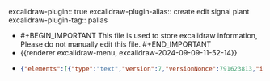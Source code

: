 excalidraw-plugin:: true
excalidraw-plugin-alias:: create edit signal plant
excalidraw-plugin-tag:: pallas

- #+BEGIN_IMPORTANT
  This file is used to store excalidraw information, Please do not manually edit this file.
  #+END_IMPORTANT
- {{renderer excalidraw-menu, excalidraw-2024-09-09-11-52-14}}
- ```json
  {"elements":[{"type":"text","version":7,"versionNonce":791623813,"isDeleted":true,"id":"X5rv_-hMqnb57xjdDwPXp","fillStyle":"solid","strokeWidth":2,"strokeStyle":"solid","roughness":1,"opacity":100,"angle":0,"x":755.0000076293945,"y":278,"strokeColor":"#1e1e1e","backgroundColor":"transparent","width":9.999984741210938,"height":25,"seed":939833611,"groupIds":[],"frameId":null,"roundness":null,"boundElements":[],"updated":1725894499985,"link":null,"locked":false,"fontSize":20,"fontFamily":1,"text":"","textAlign":"center","verticalAlign":"top","containerId":null,"originalText":"","lineHeight":1.25,"baseline":18},{"type":"freedraw","version":31,"versionNonce":658807621,"isDeleted":true,"id":"S3sOoNXv-4tgmXwEF1YHC","fillStyle":"solid","strokeWidth":2,"strokeStyle":"solid","roughness":1,"opacity":100,"angle":0,"x":316,"y":230,"strokeColor":"#1e1e1e","backgroundColor":"transparent","width":130,"height":85,"seed":406297163,"groupIds":[],"frameId":null,"roundness":null,"boundElements":[],"updated":1725894499986,"link":null,"locked":false,"points":[[0,0],[1,1],[4,4],[9,12],[17,18],[26,25],[36,31],[46,39],[56,46],[63,52],[71,59],[81,67],[88,71],[90,72],[92,73],[97,74],[105,77],[116,83],[120,84],[122,85],[124,85],[126,85],[128,84],[130,84],[130,84]],"lastCommittedPoint":null,"simulatePressure":true,"pressures":[]},{"type":"rectangle","version":344,"versionNonce":785045861,"isDeleted":false,"id":"bz7DJ_RJYHodGSfsIAiTE","fillStyle":"solid","strokeWidth":2,"strokeStyle":"solid","roughness":1,"opacity":100,"angle":0,"x":600.4444444444445,"y":-250.5413105413105,"strokeColor":"#2f9e44","backgroundColor":"transparent","width":117.82905982905983,"height":151.95441595441596,"seed":400287979,"groupIds":["4Vmijg7sKCaJhRvSI5X14","URIPxkAMiOQpoOdW2VvAj"],"frameId":null,"roundness":{"type":3},"boundElements":[{"id":"w5FYtfy-GSAIAHlISNSqz","type":"arrow"}],"updated":1725895428821,"link":null,"locked":false},{"type":"text","version":354,"versionNonce":1834320933,"isDeleted":false,"id":"qP-UtLdTrNeHvOr_z-OB9","fillStyle":"solid","strokeWidth":2,"strokeStyle":"solid","roughness":1,"opacity":100,"angle":0,"x":623.5016380809991,"y":-193.23646723646723,"strokeColor":"#2f9e44","backgroundColor":"transparent","width":71.71467255595063,"height":32.193732193732195,"seed":148517221,"groupIds":["4Vmijg7sKCaJhRvSI5X14","URIPxkAMiOQpoOdW2VvAj"],"frameId":null,"roundness":null,"boundElements":[],"updated":1725895428821,"link":null,"locked":false,"fontSize":12.877492877492877,"fontFamily":1,"text":"create-edit\ndiaglog","textAlign":"center","verticalAlign":"top","containerId":null,"originalText":"create-edit\ndiaglog","lineHeight":1.25,"baseline":27},{"type":"rectangle","version":419,"versionNonce":1119598469,"isDeleted":false,"id":"yjWkPgkdGOCCH85Y4Tu9b","fillStyle":"solid","strokeWidth":2,"strokeStyle":"solid","roughness":1,"opacity":100,"angle":0,"x":745.960113960114,"y":-226.07407407407408,"strokeColor":"#f08c00","backgroundColor":"transparent","width":159.037037037037,"height":98.51282051282053,"seed":2024797739,"groupIds":["URIPxkAMiOQpoOdW2VvAj"],"frameId":null,"roundness":{"type":3},"boundElements":[{"id":"wL5BXazEzmOk4Fwhp0utQ","type":"arrow"}],"updated":1725895428821,"link":null,"locked":false},{"type":"text","version":359,"versionNonce":855464517,"isDeleted":false,"id":"YkBAZo0TITaV8H0CO6ooe","fillStyle":"solid","strokeWidth":2,"strokeStyle":"solid","roughness":1,"opacity":100,"angle":0,"x":777.0399948946092,"y":-194.5242165242165,"strokeColor":"#f08c00","backgroundColor":"transparent","width":86.57528086605235,"height":32.193732193732195,"seed":1059265029,"groupIds":["URIPxkAMiOQpoOdW2VvAj"],"frameId":null,"roundness":null,"boundElements":[],"updated":1725895428821,"link":null,"locked":false,"fontSize":12.877492877492877,"fontFamily":1,"text":"Signal plants \nfor this","textAlign":"center","verticalAlign":"top","containerId":null,"originalText":"Signal plants \nfor this","lineHeight":1.25,"baseline":27},{"type":"rectangle","version":424,"versionNonce":1296288165,"isDeleted":false,"id":"M9JgILXHkt9fNKuE4O77N","fillStyle":"solid","strokeWidth":2,"strokeStyle":"solid","roughness":1,"opacity":100,"angle":0,"x":608.8148148148148,"y":-75.40740740740739,"strokeColor":"#e03131","backgroundColor":"transparent","width":328.37606837606836,"height":108.17094017094017,"seed":1940380197,"groupIds":["GAdA8Q_7np4kM0z1q7kjP","URIPxkAMiOQpoOdW2VvAj"],"frameId":null,"roundness":{"type":3},"boundElements":[{"type":"text","id":"dQDEsZbtTwWvA1_Jsnesr"},{"id":"n11gKkbKXm_2Ax8MU8nIb","type":"arrow"}],"updated":1725895428821,"link":null,"locked":false},{"type":"text","version":516,"versionNonce":1912562789,"isDeleted":false,"id":"dQDEsZbtTwWvA1_Jsnesr","fillStyle":"solid","strokeWidth":2,"strokeStyle":"solid","roughness":1,"opacity":100,"angle":0,"x":661.8466829261888,"y":-29.370370370370352,"strokeColor":"#e03131","backgroundColor":"transparent","width":222.3123321533203,"height":16.096866096866094,"seed":424764587,"groupIds":["GAdA8Q_7np4kM0z1q7kjP","URIPxkAMiOQpoOdW2VvAj"],"frameId":null,"roundness":null,"boundElements":[],"updated":1725895428821,"link":null,"locked":false,"fontSize":12.877492877492877,"fontFamily":1,"text":"Signal plants that can be selected","textAlign":"center","verticalAlign":"middle","containerId":"M9JgILXHkt9fNKuE4O77N","originalText":"Signal plants that can be selected","lineHeight":1.25,"baseline":11},{"type":"arrow","version":695,"versionNonce":1463647819,"isDeleted":false,"id":"w5FYtfy-GSAIAHlISNSqz","fillStyle":"solid","strokeWidth":2,"strokeStyle":"solid","roughness":1,"opacity":100,"angle":0,"x":575.977207977208,"y":-268.5698005698006,"strokeColor":"#2f9e44","backgroundColor":"transparent","width":16.74074074074074,"height":16.096866096866098,"seed":1991095589,"groupIds":["URIPxkAMiOQpoOdW2VvAj"],"frameId":null,"roundness":{"type":2},"boundElements":[],"updated":1725895428835,"link":null,"locked":false,"startBinding":{"elementId":"t9cN7MesHD-5tX3F-sepL","focus":0.2228795530814152,"gap":1.931623931623875},"endBinding":{"elementId":"bz7DJ_RJYHodGSfsIAiTE","focus":0.10428531416301025,"gap":7.7264957264957275},"lastCommittedPoint":null,"startArrowhead":null,"endArrowhead":"arrow","points":[[0,0],[16.74074074074074,16.096866096866098]]},{"type":"text","version":267,"versionNonce":253972261,"isDeleted":false,"id":"t9cN7MesHD-5tX3F-sepL","fillStyle":"solid","strokeWidth":2,"strokeStyle":"solid","roughness":1,"opacity":100,"angle":0,"x":519.818534438087,"y":-286.5982905982906,"strokeColor":"#2f9e44","backgroundColor":"transparent","width":122.61934138023615,"height":16.096866096866098,"seed":1899624171,"groupIds":["URIPxkAMiOQpoOdW2VvAj"],"frameId":null,"roundness":null,"boundElements":[{"id":"w5FYtfy-GSAIAHlISNSqz","type":"arrow"}],"updated":1725895428821,"link":null,"locked":false,"fontSize":12.877492877492877,"fontFamily":1,"text":"dialog already done","textAlign":"center","verticalAlign":"top","containerId":null,"originalText":"dialog already done","lineHeight":1.25,"baseline":11},{"type":"arrow","version":908,"versionNonce":837068683,"isDeleted":false,"id":"wL5BXazEzmOk4Fwhp0utQ","fillStyle":"solid","strokeWidth":2,"strokeStyle":"solid","roughness":1,"opacity":100,"angle":0,"x":906.2849002849002,"y":-256.33618233618233,"strokeColor":"#f08c00","backgroundColor":"transparent","width":47.002849002849004,"height":23.823361823361825,"seed":198988971,"groupIds":["URIPxkAMiOQpoOdW2VvAj"],"frameId":null,"roundness":{"type":2},"boundElements":[],"updated":1725895428835,"link":null,"locked":false,"startBinding":{"elementId":"ysbgPNVp2O6HSbZMfrNjH","focus":0.1377789014578414,"gap":3.219373219373182},"endBinding":{"elementId":"yjWkPgkdGOCCH85Y4Tu9b","focus":-0.2786400591278635,"gap":6.438746438746435},"lastCommittedPoint":null,"startArrowhead":null,"endArrowhead":"arrow","points":[[0,0],[-34.12535612535613,14.165242165242166],[-47.002849002849004,23.823361823361825]]},{"type":"text","version":296,"versionNonce":217777477,"isDeleted":false,"id":"ysbgPNVp2O6HSbZMfrNjH","fillStyle":"solid","strokeWidth":2,"strokeStyle":"solid","roughness":1,"opacity":100,"angle":0,"x":848.696868461761,"y":-275.65242165242165,"strokeColor":"#f08c00","backgroundColor":"transparent","width":202.74301521323005,"height":16.096866096866098,"seed":1513076491,"groupIds":["URIPxkAMiOQpoOdW2VvAj"],"frameId":null,"roundness":null,"boundElements":[{"id":"wL5BXazEzmOk4Fwhp0utQ","type":"arrow"}],"updated":1725895428821,"link":null,"locked":false,"fontSize":12.877492877492877,"fontFamily":1,"text":"list. columns: tag, desc?, remove","textAlign":"center","verticalAlign":"top","containerId":null,"originalText":"list. columns: tag, desc?, remove","lineHeight":1.25,"baseline":11},{"type":"arrow","version":778,"versionNonce":1698857163,"isDeleted":false,"id":"n11gKkbKXm_2Ax8MU8nIb","fillStyle":"solid","strokeWidth":2,"strokeStyle":"solid","roughness":1,"opacity":100,"angle":0,"x":995.7834757834758,"y":-56.09116809116807,"strokeColor":"#e03131","backgroundColor":"transparent","width":54.72934472934473,"height":18.672364672364672,"seed":608976389,"groupIds":["URIPxkAMiOQpoOdW2VvAj"],"frameId":null,"roundness":{"type":2},"boundElements":[],"updated":1725895428835,"link":null,"locked":false,"startBinding":{"elementId":"uGBXZKyTBIuvoD92LGn30","focus":0.08897704802649213,"gap":7.082621082621099},"endBinding":{"elementId":"M9JgILXHkt9fNKuE4O77N","focus":0.37805856397914234,"gap":3.8632478632479206},"lastCommittedPoint":null,"startArrowhead":null,"endArrowhead":"arrow","points":[[0,0],[-36.05698005698006,12.233618233618234],[-54.72934472934473,18.672364672364672]]},{"type":"text","version":371,"versionNonce":532213605,"isDeleted":false,"id":"uGBXZKyTBIuvoD92LGn30","fillStyle":"solid","strokeWidth":2,"strokeStyle":"solid","roughness":1,"opacity":100,"angle":0,"x":980.3885485874621,"y":-95.36752136752136,"strokeColor":"#e03131","backgroundColor":"transparent","width":193.0462646484375,"height":32.193732193732195,"seed":698612261,"groupIds":["URIPxkAMiOQpoOdW2VvAj"],"frameId":null,"roundness":null,"boundElements":[{"id":"n11gKkbKXm_2Ax8MU8nIb","type":"arrow"}],"updated":1725895428821,"link":null,"locked":false,"fontSize":12.877492877492877,"fontFamily":1,"text":"list. columns: tag, description, \nplant system?, add","textAlign":"center","verticalAlign":"top","containerId":null,"originalText":"list. columns: tag, description, \nplant system?, add","lineHeight":1.25,"baseline":27},{"type":"rectangle","version":314,"versionNonce":2117474853,"isDeleted":false,"id":"R4p9MIezOQ1X7bhspmQPA","fillStyle":"solid","strokeWidth":2,"strokeStyle":"solid","roughness":1,"opacity":100,"angle":0,"x":500,"y":-360,"strokeColor":"#1971c2","backgroundColor":"transparent","width":678,"height":406.92877492877494,"seed":2007906981,"groupIds":["URIPxkAMiOQpoOdW2VvAj"],"frameId":null,"roundness":{"type":3},"boundElements":[],"updated":1725895428821,"link":null,"locked":false},{"type":"text","version":289,"versionNonce":1461292421,"isDeleted":false,"id":"a0t3-bCsFvWi3uLWfUzjU","fillStyle":"solid","strokeWidth":2,"strokeStyle":"solid","roughness":1,"opacity":100,"angle":0,"x":747.4869975989361,"y":-345.1908831908832,"strokeColor":"#1971c2","backgroundColor":"transparent","width":183.02600480212786,"height":22.535612535612536,"seed":1738065035,"groupIds":["URIPxkAMiOQpoOdW2VvAj"],"frameId":null,"roundness":null,"boundElements":[],"updated":1725895428821,"link":null,"locked":false,"fontSize":18.02849002849003,"fontFamily":1,"text":"Create// Edit Signal","textAlign":"center","verticalAlign":"top","containerId":null,"originalText":"Create// Edit Signal","lineHeight":1.25,"baseline":15},{"type":"text","version":2,"versionNonce":1643675301,"isDeleted":true,"id":"dxVdrXfs1y2RPuWISyCXg","fillStyle":"solid","strokeWidth":2,"strokeStyle":"solid","roughness":1,"opacity":100,"angle":0,"x":729.5594524656625,"y":-343.33117224064597,"strokeColor":"#1e1e1e","backgroundColor":"transparent","width":9.999984741210938,"height":25,"seed":565343205,"groupIds":["URIPxkAMiOQpoOdW2VvAj"],"frameId":null,"roundness":null,"boundElements":[],"updated":1725895421414,"link":null,"locked":false,"fontSize":20,"fontFamily":1,"text":"","textAlign":"left","verticalAlign":"top","containerId":null,"originalText":"","lineHeight":1.25,"baseline":18}],"files":{},"appState":{"gridSize":20,"viewBackgroundColor":"#ffffff","zoom":{"value":1.2413926851582253},"offsetTop":20,"offsetLeft":0,"scrollX":-249.45351409046168,"scrollY":470.6075787226623,"viewModeEnabled":false,"zenModeEnabled":false}}
  ```